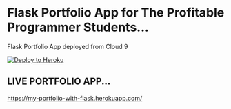 # Flask Portfolio App for The Profitable Programmer Students...
Flask Portfolio App deployed from Cloud 9

[![Deploy to Heroku](https://www.herokucdn.com/deploy/button.png)](https://heroku.com/deploy)

## LIVE PORTFOLIO APP...
https://my-portfolio-with-flask.herokuapp.com/
